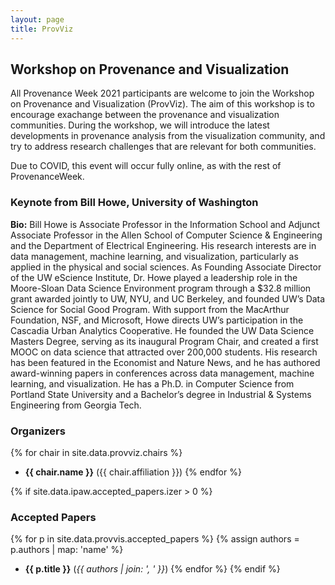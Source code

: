 ```yaml
---
layout: page
title: ProvViz
---
```


## Workshop on Provenance and Visualization

All Provenance Week 2021 participants are welcome to join the Workshop on Provenance and Visualization (ProvViz).  The aim of this workshop is to encourage exachange between the provenance and visualization communities.  During the workshop, we will introduce the latest developments in provenance analysis from the visualization community, and try to address research challenges that are relevant for both communities.

Due to COVID, this event will occur fully online, as with the rest of ProvenanceWeek.

### Keynote from Bill Howe, University of Washington

**Bio:**  Bill Howe is Associate Professor in the Information School and Adjunct Associate Professor in the Allen School of Computer Science & Engineering and the Department of Electrical Engineering. His research interests are in data management, machine learning, and visualization, particularly as applied in the physical and social sciences. As Founding Associate Director of the UW eScience Institute, Dr. Howe played a leadership role in the Moore-Sloan Data Science Environment program through a $32.8 million grant awarded jointly to UW, NYU, and UC Berkeley, and founded UW’s Data Science for Social Good Program. With support from the MacArthur Foundation, NSF, and Microsoft, Howe directs UW’s participation in the Cascadia Urban Analytics Cooperative. He founded the UW Data Science Masters Degree, serving as its inaugural Program Chair, and created a first MOOC on data science that attracted over 200,000 students. His research has been featured in the Economist and Nature News, and he has authored award-winning papers in conferences across data management, machine learning, and visualization. He has a Ph.D. in Computer Science from Portland State University and a Bachelor’s degree in Industrial & Systems Engineering from Georgia Tech. 

### Organizers

{% for chair in site.data.provviz.chairs %}
* **{{ chair.name }}** ({{ chair.affiliation }})
{% endfor %}

{% if site.data.ipaw.accepted_papers.izer > 0 %}
### Accepted Papers

{% for p in site.data.provvis.accepted_papers %}
{% assign authors = p.authors | map: 'name' %}
* **{{ p.title }}** (*{{ authors | join: ', ' }}*)
{% endfor %}
{% endif %}
